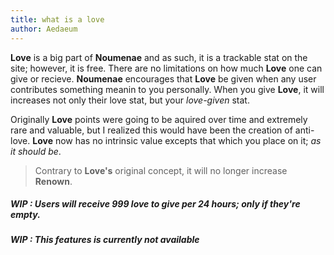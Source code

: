 ```yaml
---
title: what is a love
author: Aedaeum
---
```

**Love** is a big part of **Noumenae** and as such, it is a trackable stat on the site; however, it is free. There are no limitations on how much **Love** one can give or recieve. **Noumenae** encourages that **Love** be given when any user contributes something meanin to you personally. When you give **Love**, it will increases not only their love stat, but your _love-given_ stat.

Originally **Love** points were going to be aquired over time and extremely rare and valuable, but I realized this would have been the creation of anti-love. **Love** now has no intrinsic value excepts that which you place on it; _as it should be_.

> Contrary to **Love's** original concept, it will no longer increase **Renown**.

##### WIP : Users will receive 999 love to give per 24 hours; only if they're empty.

##### WIP : This features is currently not available

[renown]:#/home/faq/renown